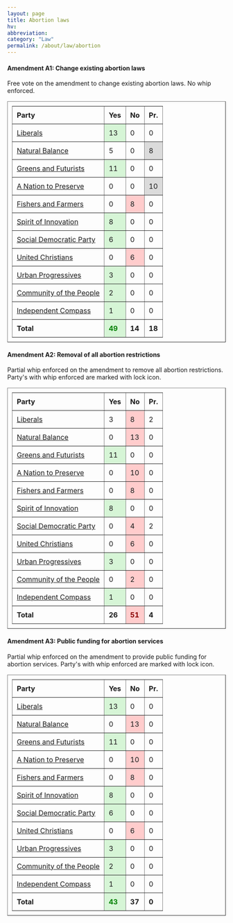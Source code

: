 ```yaml
---
layout: page
title: Abortion laws
hv: 
abbreviation: 
category: "Law"
permalink: /about/law/abortion
---
```


#### Amendment A1: Change existing abortion laws
Free vote on the amendment to change existing abortion laws. No whip enforced.
<table border="1" style="border-collapse: collapse; text-align: left; padding: 10px; width: 100%;">
    <thead>
        <tr>
            <th style="padding: 10px;">Party</th>
            <th style="padding: 10px;">Yes</th>
            <th style="padding: 10px;">No</th>
            <th style="padding: 10px;">Pr.</th>
        </tr>
    </thead>
    <tbody>
        <tr>
            <td style="padding: 10px;"><span class="party-stripe party-as"></span><a href="{{ '/about/party/as' | relative_url }}">Liberals</a> </td>
            <td style="padding: 10px; background-color: #D6F5D6;">13</td>
            <td style="padding: 10px;">0</td>
            <td style="padding: 10px;">0</td>
        </tr>
                <tr>
            <td style="padding: 10px;"><span class="party-stripe party-pn"></span><a href="{{ '/about/party/pn' | relative_url }}">Natural Balance</a></td>
            <td style="padding: 10px;">5</td>
            <td style="padding: 10px;">0</td>
            <td style="padding: 10px; background-color: #DBDBDB;">8</td>
        </tr>
        <tr>
            <td style="padding: 10px;"><span class="party-stripe party-ks"></span><a href="{{ '/about/party/ks' | relative_url }}">Greens and Futurists</a></td>
            <td style="padding: 10px; background-color: #D6F5D6;">11</td>
            <td style="padding: 10px;">0</td>
            <td style="padding: 10px;">0</td>
        </tr>
            <tr>
            <td style="padding: 10px;"><span class="party-stripe party-pi"></span><a href="{{ '/about/party/pi' | relative_url }}">A Nation to Preserve</a></td>
            <td style="padding: 10px;">0</td>
            <td style="padding: 10px;">0</td>
            <td style="padding: 10px; background-color: #DBDBDB;">10</td>
        </tr>
            <tr>
            <td style="padding: 10px;"><span class="party-stripe party-na"></span><a href="{{ '/about/party/na' | relative_url }}">Fishers and Farmers</a></td>
            <td style="padding: 10px;">0</td>
            <td style="padding: 10px; background-color: #FFCCCC;">8</td>
            <td style="padding: 10px;">0</td>
        </tr>
        <tr>
            <td style="padding: 10px;"><span class="party-stripe party-pa"></span><a href="{{ '/about/party/pa' | relative_url }}">Spirit of Innovation</a></td>
            <td style="padding: 10px; background-color: #D6F5D6;">8</td>
            <td style="padding: 10px;">0</td>
            <td style="padding: 10px;">0</td>
        </tr>
        <tr>
            <td style="padding: 10px;"><span class="party-stripe party-ids"></span><a href="{{ '/about/party/ids' | relative_url }}">Social Democratic Party</a></td>
            <td style="padding: 10px; background-color: #D6F5D6;">6</td>
            <td style="padding: 10px;">0</td>
            <td style="padding: 10px;">0</td>
        </tr>
        <tr>
            <td style="padding: 10px;"><span class="party-stripe party-ak"></span><a href="{{ '/about/party/ak' | relative_url }}">United Christians</a></td>
            <td style="padding: 10px;">0</td>
            <td style="padding: 10px; background-color: #FFCCCC;">6</td>
            <td style="padding: 10px;">0</td>
        </tr>
        <tr>
            <td style="padding: 10px;"><span class="party-stripe party-is"></span><a href="{{ '/about/party/is' | relative_url }}">Urban Progressives</a></td>
            <td style="padding: 10px; background-color: #D6F5D6;">3</td>
            <td style="padding: 10px;">0</td>
            <td style="padding: 10px;">0</td>
        </tr>
        <tr>
            <td style="padding: 10px;"><span class="party-stripe party-ik"></span><a href="{{ '/about/party/ik' | relative_url }}">Community of the People</a></td>
            <td style="padding: 10px; background-color: #D6F5D6;">2</td>
            <td style="padding: 10px;">0</td>
            <td style="padding: 10px;">0</td>
        </tr>
        <tr>
            <td style="padding: 10px;"><span class="party-stripe party-nq"></span><a href="{{ '/about/party/nq' | relative_url }}">Independent Compass</a></td>
            <td style="padding: 10px; background-color: #D6F5D6;">1</td>
            <td style="padding: 10px;">0</td>
            <td style="padding: 10px;">0</td>
        </tr>
        <tr>
            <td style="padding: 10px;"><b>Total</b></td>
            <td style="padding: 10px; background-color: #D6F5D6; color:green;"><i class="fa-solid fa-square-check" style="color: green;"></i><b> 49</b></td>
            <td style="padding: 10px;"><!-- <i class="fa-solid fa-square-xmark"></i>--><b>14</b></td>
            <td style="padding: 10px;"><!--<i class="fa-solid fa-square-minus"></i>--><b>18</b></td>
        </tr>
    </tbody>
</table>

#### Amendment A2: Removal of all abortion restrictions
Partial whip enforced on the amendment to remove all abortion restrictions. Party's with whip enforced are marked with lock icon.
<table border="1" style="border-collapse: collapse; text-align: left; padding: 10px; width: 100%;">
    <thead>
        <tr>
            <th style="padding: 10px;">Party</th>
            <th style="padding: 10px;">Yes</th>
            <th style="padding: 10px;">No</th>
            <th style="padding: 10px;">Pr.</th>
        </tr>
    </thead>
    <tbody>
        <tr>
            <td style="padding: 10px;"><span class="party-stripe party-as"></span><a href="{{ '/about/party/as' | relative_url }}">Liberals</a> </td>
            <td style="padding: 10px;">3</td>
            <td style="padding: 10px; background-color: #FFCCCC;">8</td>
            <td style="padding: 10px;">2</td>
        </tr>
                <tr>
            <td style="padding: 10px;"><i class="fa-solid fa-lock"></i> <span class="party-stripe party-pn"></span><a href="{{ '/about/party/pn' | relative_url }}">Natural Balance</a></td>
            <td style="padding: 10px;">0</td>
            <td style="padding: 10px; background-color: #FFCCCC;">13</td>
            <td style="padding: 10px;">0</td>
        </tr>
        <tr>
            <td style="padding: 10px;"><span class="party-stripe party-ks"></span><a href="{{ '/about/party/ks' | relative_url }}">Greens and Futurists</a></td>
            <td style="padding: 10px; background-color: #D6F5D6;">11</td>
            <td style="padding: 10px;">0</td>
            <td style="padding: 10px;">0</td>
        </tr>
            <tr>
            <td style="padding: 10px;"><i class="fa-solid fa-lock"></i> <span class="party-stripe party-pi"></span><a href="{{ '/about/party/pi' | relative_url }}">A Nation to Preserve</a></td>
            <td style="padding: 10px;">0</td>
            <td style="padding: 10px; background-color: #FFCCCC;">10</td>
            <td style="padding: 10px;">0</td>
        </tr>
            <tr>
            <td style="padding: 10px;"><i class="fa-solid fa-lock"></i> <span class="party-stripe party-na"></span><a href="{{ '/about/party/na' | relative_url }}">Fishers and Farmers</a></td>
            <td style="padding: 10px;">0</td>
            <td style="padding: 10px; background-color: #FFCCCC;">8</td>
            <td style="padding: 10px;">0</td>
        </tr>
        <tr>
            <td style="padding: 10px;"><span class="party-stripe party-pa"></span><a href="{{ '/about/party/pa' | relative_url }}">Spirit of Innovation</a></td>
            <td style="padding: 10px; background-color: #D6F5D6;">8</td>
            <td style="padding: 10px;">0</td>
            <td style="padding: 10px;">0</td>
        </tr>
        <tr>
            <td style="padding: 10px;"><span class="party-stripe party-ids"></span><a href="{{ '/about/party/ids' | relative_url }}">Social Democratic Party</a></td>
            <td style="padding: 10px;">0</td>
            <td style="padding: 10px; background-color: #FFCCCC;">4</td>
            <td style="padding: 10px;">2</td>
        </tr>
        <tr>
            <td style="padding: 10px;"><i class="fa-solid fa-lock"></i> <span class="party-stripe party-ak"></span><a href="{{ '/about/party/ak' | relative_url }}">United Christians</a></td>
            <td style="padding: 10px;">0</td>
            <td style="padding: 10px; background-color: #FFCCCC;">6</td>
            <td style="padding: 10px;">0</td>
        </tr>
        <tr>
            <td style="padding: 10px;"><span class="party-stripe party-is"></span><a href="{{ '/about/party/is' | relative_url }}">Urban Progressives</a></td>
            <td style="padding: 10px; background-color: #D6F5D6;">3</td>
            <td style="padding: 10px;">0</td>
            <td style="padding: 10px;">0</td>
        </tr>
        <tr>
            <td style="padding: 10px;"><span class="party-stripe party-ik"></span><a href="{{ '/about/party/ik' | relative_url }}">Community of the People</a></td>
            <td style="padding: 10px;">0</td>
            <td style="padding: 10px; background-color: #FFCCCC;">2</td>
            <td style="padding: 10px;">0</td>
        </tr>
        <tr>
            <td style="padding: 10px;"><span class="party-stripe party-nq"></span><a href="{{ '/about/party/nq' | relative_url }}">Independent Compass</a></td>
            <td style="padding: 10px; background-color: #D6F5D6;">1</td>
            <td style="padding: 10px;">0</td>
            <td style="padding: 10px;">0</td>
        </tr>
        <tr>
            <td style="padding: 10px;"><b>Total</b></td>
            <td style="padding: 10px;"><!--<i class="fa-solid fa-square-check" style="color: green;"></i>--><b> 26</b></td>
            <td style="padding: 10px; background-color: #FFCCCC; color:darkred"><i class="fa-solid fa-square-xmark" style="color:darkred"></i><b> 51</b></td>
            <td style="padding: 10px;"><!--<i class="fa-solid fa-square-minus"></i>--><b>4</b></td>
        </tr>
    </tbody>
</table>

#### Amendment A3: Public funding for abortion services

Partial whip enforced on the amendment to provide public funding for abortion services. Party's with whip enforced are marked with lock icon.

<table border="1" style="border-collapse: collapse; text-align: left; padding: 10px; width: 100%;">
    <thead>
        <tr>
            <th style="padding: 10px;">Party</th>
            <th style="padding: 10px;">Yes</th>
            <th style="padding: 10px;">No</th>
            <th style="padding: 10px;">Pr.</th>
        </tr>
    </thead>
    <tbody>
        <tr>
            <td style="padding: 10px;"><i class="fa-solid fa-lock"></i> <span class="party-stripe party-as"></span><a href="{{ '/about/party/as' | relative_url }}">Liberals</a> </td>
            <td style="padding: 10px; background-color: #D6F5D6;">13</td>
            <td style="padding: 10px;">0</td>
            <td style="padding: 10px;">0</td>
        </tr>
                <tr>
            <td style="padding: 10px;"><span class="party-stripe party-pn"></span><a href="{{ '/about/party/pn' | relative_url }}">Natural Balance</a></td>
            <td style="padding: 10px;">0</td>
            <td style="padding: 10px; background-color: #FFCCCC;">13</td>
            <td style="padding: 10px;">0</td>
        </tr>
        <tr>
            <td style="padding: 10px;"><i class="fa-solid fa-lock"></i> <span class="party-stripe party-ks"></span><a href="{{ '/about/party/ks' | relative_url }}">Greens and Futurists</a></td>
            <td style="padding: 10px; background-color: #D6F5D6;">11</td>
            <td style="padding: 10px;">0</td>
            <td style="padding: 10px;">0</td>
        </tr>
            <tr>
            <td style="padding: 10px;"><span class="party-stripe party-pi"></span><a href="{{ '/about/party/pi' | relative_url }}">A Nation to Preserve</a></td>
            <td style="padding: 10px;">0</td>
            <td style="padding: 10px; background-color: #FFCCCC;">10</td>
            <td style="padding: 10px;">0</td>
        </tr>
            <tr>
            <td style="padding: 10px;"><span class="party-stripe party-na"></span><a href="{{ '/about/party/na' | relative_url }}">Fishers and Farmers</a></td>
            <td style="padding: 10px;">0</td>
            <td style="padding: 10px; background-color: #FFCCCC;">8</td>
            <td style="padding: 10px;">0</td>
        </tr>
        <tr>
            <td style="padding: 10px;"><span class="party-stripe party-pa"></span><a href="{{ '/about/party/pa' | relative_url }}">Spirit of Innovation</a></td>
            <td style="padding: 10px; background-color: #D6F5D6;">8</td>
            <td style="padding: 10px;">0</td>
            <td style="padding: 10px;">0</td>
        </tr>
        <tr>
            <td style="padding: 10px;"><span class="party-stripe party-ids"></span><a href="{{ '/about/party/ids' | relative_url }}">Social Democratic Party</a></td>
            <td style="padding: 10px; background-color: #D6F5D6;">6</td>
            <td style="padding: 10px;">0</td>
            <td style="padding: 10px;">0</td>
        </tr>
        <tr>
            <td style="padding: 10px;"><span class="party-stripe party-ak"></span><a href="{{ '/about/party/ak' | relative_url }}">United Christians</a></td>
            <td style="padding: 10px;">0</td>
            <td style="padding: 10px; background-color: #FFCCCC;">6</td>
            <td style="padding: 10px;">0</td>
        </tr>
        <tr>
            <td style="padding: 10px;"><span class="party-stripe party-is"></span><a href="{{ '/about/party/is' | relative_url }}">Urban Progressives</a></td>
            <td style="padding: 10px; background-color: #D6F5D6;">3</td>
            <td style="padding: 10px;">0</td>
            <td style="padding: 10px;">0</td>
        </tr>
        <tr>
            <td style="padding: 10px;"><span class="party-stripe party-ik"></span><a href="{{ '/about/party/ik' | relative_url }}">Community of the People</a></td>
            <td style="padding: 10px; background-color: #D6F5D6;">2</td>
            <td style="padding: 10px;">0</td>
            <td style="padding: 10px;">0</td>
        </tr>
        <tr>
            <td style="padding: 10px;"><span class="party-stripe party-nq"></span><a href="{{ '/about/party/nq' | relative_url }}">Independent Compass</a></td>
            <td style="padding: 10px; background-color: #D6F5D6;">1</td>
            <td style="padding: 10px;">0</td>
            <td style="padding: 10px;">0</td>
        </tr>
        <tr>
            <td style="padding: 10px;"><b>Total</b></td>
            <td style="padding: 10px; background-color: #D6F5D6; color:green;"><i class="fa-solid fa-square-check" style="color: green;"></i><b> 43</b></td>
            <td style="padding: 10px;"><!-- <i class="fa-solid fa-square-xmark"></i>--><b>37</b></td>
            <td style="padding: 10px;"><!--<i class="fa-solid fa-square-minus"></i>--><b>0</b></td>
        </tr>
    </tbody>
</table>
